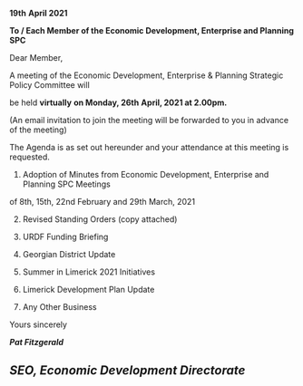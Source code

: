 **19th** **April 2021**

**To / Each Member of the Economic Development, Enterprise and Planning SPC**

Dear Member,

A meeting of the Economic Development, Enterprise & Planning Strategic Policy Committee will

be held **virtually** **on Monday, 26th** **April, 2021 at 2.00pm.**

(An email invitation to join the meeting will be forwarded to you in advance of the meeting)

The Agenda is as set out hereunder and your attendance at this meeting is requested.

1. Adoption of Minutes from Economic Development, Enterprise and Planning SPC Meetings

of 8th, 15th, 22nd February and 29th March, 2021

2. Revised Standing Orders (copy attached)

3. URDF Funding Briefing

4. Georgian District Update

5. Summer in Limerick 2021 Initiatives

6. Limerick Development Plan Update

7. Any Other Business

Yours sincerely

***Pat Fitzgerald***

***SEO, Economic Development Directorate***
---
